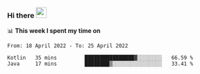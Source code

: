 ### Hi there <a href="https://www.gautamkrishnar.com/"><img src="https://media.giphy.com/media/hvRJCLFzcasrR4ia7z/giphy.gif" width="25px"></a>

📊 **This week I spent my time on**

<!--START_SECTION:waka-->

```text
From: 18 April 2022 - To: 25 April 2022

Kotlin   35 mins         ████████████████▓░░░░░░░░   66.59 %
Java     17 mins         ████████▒░░░░░░░░░░░░░░░░   33.41 %
```

<!--END_SECTION:waka-->
